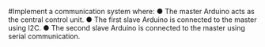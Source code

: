  #Implement a communication system where:
● The master Arduino acts as the central control unit.
● The first slave Arduino is connected to the master using I2C.
● The second slave Arduino is connected to the master using
serial communication.
